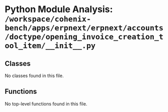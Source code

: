 # Python Module Analysis: `/workspace/cohenix-bench/apps/erpnext/erpnext/accounts/doctype/opening_invoice_creation_tool_item/__init__.py`

## Classes

No classes found in this file.


## Functions

No top-level functions found in this file.
